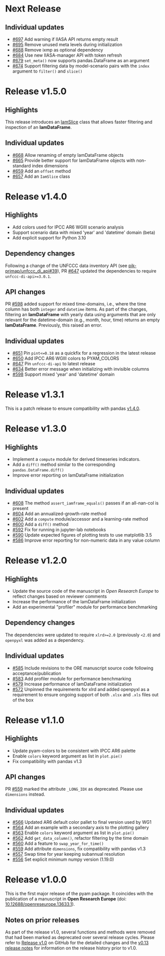 # Next Release

## Individual updates

- [#697](https://github.com/IAMconsortium/pyam/pull/697) Add warning if IIASA API returns empty result
- [#695](https://github.com/IAMconsortium/pyam/pull/695) Remove unused meta levels during initialization
- [#688](https://github.com/IAMconsortium/pyam/pull/688) Remove ixmp as optional dependency
- [#684](https://github.com/IAMconsortium/pyam/pull/684) Use new IIASA-manager API with token refresh 
- [#679](https://github.com/IAMconsortium/pyam/pull/679) `set_meta()` now supports pandas.DataFrame as an argument
- [#674](https://github.com/IAMconsortium/pyam/pull/674) Support filtering data by model-scenario pairs with the `index` argument to `filter()` and `slice()`

# Release v1.5.0

## Highlights

This release introduces an [IamSlice](https://pyam-iamc.readthedocs.io/en/latest/api/slice.html)
class that allows faster filtering and inspection of an **IamDataFrame**.

## Individual updates

- [#668](https://github.com/IAMconsortium/pyam/pull/668) Allow renaming of empty IamDataFrame objects
- [#665](https://github.com/IAMconsortium/pyam/pull/665) Provide better support for IamDataFrame objects with non-standard index dimensions
- [#659](https://github.com/IAMconsortium/pyam/pull/659) Add an `offset` method
- [#657](https://github.com/IAMconsortium/pyam/pull/657) Add an `IamSlice` class

# Release v1.4.0

## Highlights

- Add colors used for IPCC AR6 WGIII scenario analysis
- Support scenario data with mixed 'year' and 'datetime' domain (beta) 
- Add explicit support for Python 3.10

## Dependency changes

Following a change of the UNFCCC data inventory API (see
[pik-primap/unfccc_di_api#39](https://github.com/pik-primap/unfccc_di_api/issues/39)),
PR [#647](https://github.com/IAMconsortium/pyam/pull/647) updated the dependencies
to require `unfccc-di-api>=3.0.1`.

## API changes

PR [#598](https://github.com/IAMconsortium/pyam/pull/598) added support for
mixed time-domains, i.e., where the time column has both `integer` and `datetime` items.
As part of the changes, filtering an **IamDataFrame** with yearly data using arguments
that are only relevant for the datetime-domain (e.g., month, hour, time) returns
an empty **IamDataFrame**. Previously, this raised an error.

## Individual updates

- [#651](https://github.com/IAMconsortium/pyam/pull/651) Pin `pint<=0.18` as a quickfix for a regression in the latest release
- [#650](https://github.com/IAMconsortium/pyam/pull/650) Add IPCC AR6 WGIII colors to PYAM_COLORS
- [#647](https://github.com/IAMconsortium/pyam/pull/647) Pin `unfccc-di-api` to latest release
- [#634](https://github.com/IAMconsortium/pyam/pull/634) Better error message when initializing with invisible columns 
- [#598](https://github.com/IAMconsortium/pyam/pull/598) Support mixed 'year' and 'datetime' domain

# Release v1.3.1

This is a patch release to ensure compatibility with
pandas [v1.4.0](https://pandas.pydata.org/docs/whatsnew/v1.4.0.html).

# Release v1.3.0

## Highlights

- Implement a `compute` module for derived timeseries indicators.
- Add a `diff()` method similar to the corresponding `pandas.DataFrame.diff()`
- Improve error reporting on IamDataFrame initialization

## Individual updates

- [#608](https://github.com/IAMconsortium/pyam/pull/608) The method `assert_iamframe_equals()` passes if an all-nan-col is present
- [#604](https://github.com/IAMconsortium/pyam/pull/604) Add an annualized-growth-rate method
- [#602](https://github.com/IAMconsortium/pyam/pull/602) Add a `compute` module/accessor and a learning-rate method 
- [#600](https://github.com/IAMconsortium/pyam/pull/600) Add a `diff()` method
- [#592](https://github.com/IAMconsortium/pyam/pull/592) Fix for running in jupyter-lab notebooks
- [#590](https://github.com/IAMconsortium/pyam/pull/590) Update expected figures of plotting tests to use matplotlib 3.5
- [#586](https://github.com/IAMconsortium/pyam/pull/586) Improve error reporting for non-numeric data in any value column

# Release v1.2.0

## Highlights

- Update the source code of the manuscript in *Open Research Europe* to reflect changes
  based on reviewer comments
- Increase the performance of the IamDataFrame initialization
- Add an experimental "profiler" module for performance benchmarking

## Dependency changes

The dependencies were updated to require `xlrd>=2.0` (previously `<2.0`) and `openpyxl`
was added as a dependency.

## Individual updates

- [#585](https://github.com/IAMconsortium/pyam/pull/585) Include revisions to the ORE manuscript source code following acceptance/publication 
- [#583](https://github.com/IAMconsortium/pyam/pull/583) Add profiler module for performance benchmarking
- [#579](https://github.com/IAMconsortium/pyam/pull/579) Increase performance of IamDataFrame initialization
- [#572](https://github.com/IAMconsortium/pyam/pull/572) Unpinned the requirements for xlrd and added openpyxl as a requirement to ensure ongoing support of both `.xlsx` and `.xls` files out of the box

# Release v1.1.0

## Highlights

- Update pyam-colors to be consistent with IPCC AR6 palette
- Enable `colors` keyword argument as list in `plot.pie()`
- Fix compatibility with pandas v1.3

## API changes

PR [#559](https://github.com/IAMconsortium/pyam/pull/559) marked
the attribute `_LONG_IDX` as deprecated. Please use `dimensions` instead. 

## Individual updates

- [#566](https://github.com/IAMconsortium/pyam/pull/566) Updated AR6 default color pallet to final version used by WG1
- [#564](https://github.com/IAMconsortium/pyam/pull/564) Add an example with a secondary axis to the plotting gallery 
- [#563](https://github.com/IAMconsortium/pyam/pull/563) Enable `colors` keyword argument as list in `plot.pie()` 
- [#562](https://github.com/IAMconsortium/pyam/pull/562) Add `get_data_column()`, refactor filtering by the time domain
- [#560](https://github.com/IAMconsortium/pyam/pull/560) Add a feature to `swap_year_for_time()`
- [#559](https://github.com/IAMconsortium/pyam/pull/559) Add attribute `dimensions`, fix compatibility with pandas v1.3
- [#557](https://github.com/IAMconsortium/pyam/pull/557) Swap time for year keeping subannual resolution
- [#556](https://github.com/IAMconsortium/pyam/pull/556) Set explicit minimum numpy version (1.19.0)

# Release v1.0.0

This is the first major release of the pyam package.
It coincides with the publication of a manuscript in **Open Research Europe**
(doi: [10.12688/openreseurope.13633.1](http://doi.org/10.12688/openreseurope.13633.1)).

## Notes on prior releases

As part of the release v1.0, several functions and methods were removed
that had been marked as deprecated over several release cycles.
Please refer to [Release v1.0](https://github.com/IAMconsortium/pyam/releases/tag/v1.0.0)
on GitHub for the detailed changes and
the [v0.13 release notes](https://github.com/IAMconsortium/pyam/blob/v0.13.0/RELEASE_NOTES.md)
for information on the release history prior to v1.0.
